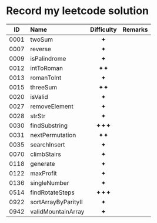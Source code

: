 # Record my leetcode solution

| ID | Name | Difficulty | Remarks |
| :---: | :--- | :---: | :--- |
| 0001 | twoSum | ✦ |  |
| 0007 | reverse | ✦ |  |
| 0009 | isPalindrome | ✦ |  |
| 0012 | intToRoman | ✦✦ |  |
| 0013 | romanToInt | ✦ |  |
| 0015 | threeSum | ✦✦ |  |
| 0020 | isValid | ✦ |  |
| 0027 | removeElement | ✦ |  |
| 0028 | strStr | ✦ |  |
| 0030 | findSubstring | ✦✦✦ |  |
| 0031 | nextPermutation | ✦✦ |  |
| 0035 | searchInsert | ✦ |  |
| 0070 | climbStairs | ✦ |  |
| 0118 | generate | ✦ |  |
| 0122 | maxProfit | ✦ |  |
| 0136 | singleNumber | ✦ |  |
| 0514 | findRotateSteps | ✦✦✦ |  |
| 0922 | sortArrayByParityII | ✦ |  |
| 0942 | validMountainArray | ✦ |  |